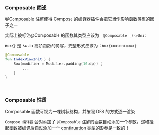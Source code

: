 ### Composable 简述

@Composable 注解使得 Compose 的编译器插件会把它当作影响函数类型的因子之一

实际上被标注@Composable 的函数其类型应该为：`@Composable ()->Unit`

`Box{}` 是 kotlin 高阶函数的简写，完整形式应该为：`Box{content=xxx}`

```kotlin
@Composable
fun IndexViewInit() {
    Box(modifier = Modifier.padding(10.dp)) {
        ...
    }
}
```

<br>

### Composable 性质

Composable 函数可视为一棵树状结构，并按照 DFS 的方式逐一渲染

`Compose 编译器` 会对添加了 `@Composable` 注解的函数自动添加一个参数，这和挂起函数被编译后自动添加一个 continuation 类型的形参是一致的！

<br>
